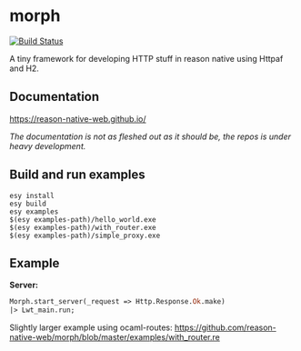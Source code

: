 # morph

[![Build Status](https://dev.azure.com/reason-native-web/morph/_apis/build/status/reason-native-web.morph?branchName=master)](https://dev.azure.com/reason-native-web/morph/_build/latest?definitionId=1&branchName=master)

A tiny framework for developing HTTP stuff in reason native using Httpaf and H2.

## Documentation

https://reason-native-web.github.io/

_The documentation is not as fleshed out as it should be, the repos is under heavy development._

## Build and run examples

```
esy install
esy build
esy examples
$(esy examples-path)/hello_world.exe
$(esy examples-path)/with_router.exe
$(esy examples-path)/simple_proxy.exe
```

## Example

**Server:**

```ocaml
Morph.start_server(_request => Http.Response.Ok.make)
|> Lwt_main.run;
```

Slightly larger example using ocaml-routes: https://github.com/reason-native-web/morph/blob/master/examples/with_router.re
